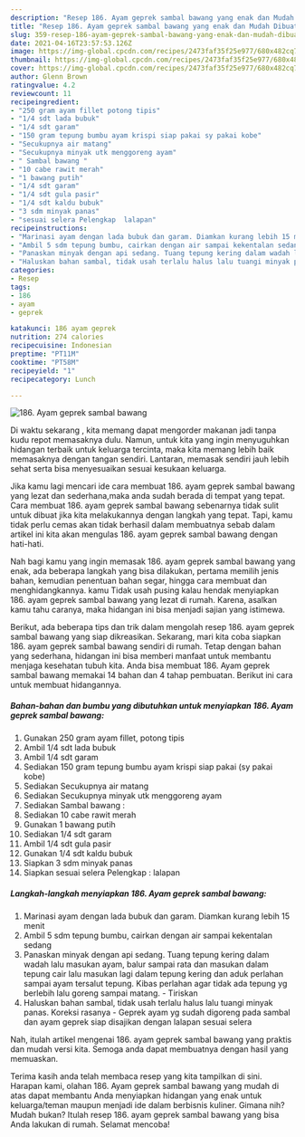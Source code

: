 ```yaml
---
description: "Resep 186. Ayam geprek sambal bawang yang enak dan Mudah Dibuat"
title: "Resep 186. Ayam geprek sambal bawang yang enak dan Mudah Dibuat"
slug: 359-resep-186-ayam-geprek-sambal-bawang-yang-enak-dan-mudah-dibuat
date: 2021-04-16T23:57:53.126Z
image: https://img-global.cpcdn.com/recipes/2473faf35f25e977/680x482cq70/186-ayam-geprek-sambal-bawang-foto-resep-utama.jpg
thumbnail: https://img-global.cpcdn.com/recipes/2473faf35f25e977/680x482cq70/186-ayam-geprek-sambal-bawang-foto-resep-utama.jpg
cover: https://img-global.cpcdn.com/recipes/2473faf35f25e977/680x482cq70/186-ayam-geprek-sambal-bawang-foto-resep-utama.jpg
author: Glenn Brown
ratingvalue: 4.2
reviewcount: 11
recipeingredient:
- "250 gram ayam fillet potong tipis"
- "1/4 sdt lada bubuk"
- "1/4 sdt garam"
- "150 gram tepung bumbu ayam krispi siap pakai sy pakai kobe"
- "Secukupnya air matang"
- "Secukupnya minyak utk menggoreng ayam"
- " Sambal bawang "
- "10 cabe rawit merah"
- "1 bawang putih"
- "1/4 sdt garam"
- "1/4 sdt gula pasir"
- "1/4 sdt kaldu bubuk"
- "3 sdm minyak panas"
- "sesuai selera Pelengkap  lalapan"
recipeinstructions:
- "Marinasi ayam dengan lada bubuk dan garam. Diamkan kurang lebih 15 menit"
- "Ambil 5 sdm tepung bumbu, cairkan dengan air sampai kekentalan sedang"
- "Panaskan minyak dengan api sedang. Tuang tepung kering dalam wadah lalu masukan ayam, balur sampai rata dan masukan dalam tepung cair lalu masukan lagi dalam tepung kering dan aduk perlahan sampai ayam tersalut tepung. Kibas perlahan agar tidak ada tepung yg berlebih lalu goreng sampai matang. Tiriskan"
- "Haluskan bahan sambal, tidak usah terlalu halus lalu tuangi minyak panas. Koreksi rasanya Geprek ayam yg sudah digoreng pada sambal dan ayam geprek siap disajikan dengan lalapan sesuai selera"
categories:
- Resep
tags:
- 186
- ayam
- geprek

katakunci: 186 ayam geprek 
nutrition: 274 calories
recipecuisine: Indonesian
preptime: "PT11M"
cooktime: "PT58M"
recipeyield: "1"
recipecategory: Lunch

---
```



![186. Ayam geprek sambal bawang](https://img-global.cpcdn.com/recipes/2473faf35f25e977/680x482cq70/186-ayam-geprek-sambal-bawang-foto-resep-utama.jpg)

Di waktu  sekarang , kita memang dapat mengorder makanan jadi tanpa kudu repot memasaknya dulu. Namun, untuk kita yang ingin menyuguhkan hidangan terbaik untuk keluarga tercinta, maka kita memang lebih baik memasaknya dengan tangan sendiri. Lantaran, memasak sendiri jauh lebih sehat serta bisa menyesuaikan sesuai kesukaan keluarga.

Jika kamu lagi mencari ide cara membuat 186. ayam geprek sambal bawang yang lezat dan sederhana,maka anda sudah berada di tempat yang tepat. Cara membuat 186. ayam geprek sambal bawang  sebenarnya tidak sulit untuk dibuat jika kita melakukannya dengan langkah yang tepat. Tapi, kamu tidak perlu cemas akan tidak berhasil dalam membuatnya 
sebab dalam artikel ini kita akan mengulas 186. ayam geprek sambal bawang dengan hati-hati.  



Nah bagi kamu yang ingin memasak 186. ayam geprek sambal bawang yang enak, ada beberapa langkah yang bisa dilakukan, pertama memilih jenis bahan, kemudian penentuan bahan segar, hingga cara membuat dan menghidangkannya. kamu Tidak usah pusing kalau hendak menyiapkan 186. ayam geprek sambal bawang yang lezat di rumah. Karena, asalkan kamu  tahu caranya, maka hidangan ini bisa menjadi sajian yang istimewa.

Berikut, ada beberapa tips dan trik dalam mengolah resep 186. ayam geprek sambal bawang yang siap dikreasikan. Sekarang, mari kita coba siapkan 186. ayam geprek sambal bawang sendiri di rumah. Tetap dengan bahan yang sederhana, hidangan ini bisa memberi manfaat untuk membantu menjaga kesehatan tubuh kita. Anda bisa membuat 186. Ayam geprek sambal bawang memakai 14 bahan dan 4 tahap pembuatan. Berikut ini cara untuk membuat hidangannya.

<!--inarticleads1-->

##### Bahan-bahan dan bumbu yang dibutuhkan untuk menyiapkan 186. Ayam geprek sambal bawang:

1. Gunakan 250 gram ayam fillet, potong tipis
1. Ambil 1/4 sdt lada bubuk
1. Ambil 1/4 sdt garam
1. Sediakan 150 gram tepung bumbu ayam krispi siap pakai (sy pakai kobe)
1. Sediakan Secukupnya air matang
1. Sediakan Secukupnya minyak utk menggoreng ayam
1. Sediakan  Sambal bawang :
1. Sediakan 10 cabe rawit merah
1. Gunakan 1 bawang putih
1. Sediakan 1/4 sdt garam
1. Ambil 1/4 sdt gula pasir
1. Gunakan 1/4 sdt kaldu bubuk
1. Siapkan 3 sdm minyak panas
1. Siapkan sesuai selera Pelengkap : lalapan




<!--inarticleads2-->

##### Langkah-langkah menyiapkan 186. Ayam geprek sambal bawang:

1. Marinasi ayam dengan lada bubuk dan garam. Diamkan kurang lebih 15 menit
1. Ambil 5 sdm tepung bumbu, cairkan dengan air sampai kekentalan sedang
1. Panaskan minyak dengan api sedang. Tuang tepung kering dalam wadah lalu masukan ayam, balur sampai rata dan masukan dalam tepung cair lalu masukan lagi dalam tepung kering dan aduk perlahan sampai ayam tersalut tepung. Kibas perlahan agar tidak ada tepung yg berlebih lalu goreng sampai matang. - Tiriskan
1. Haluskan bahan sambal, tidak usah terlalu halus lalu tuangi minyak panas. Koreksi rasanya - Geprek ayam yg sudah digoreng pada sambal dan ayam geprek siap disajikan dengan lalapan sesuai selera




Nah, itulah artikel mengenai  186. ayam geprek sambal bawang  yang praktis dan mudah versi kita. Semoga anda dapat membuatnya dengan hasil yang memuaskan. 

Terima kasih anda telah membaca resep yang kita tampilkan di sini. Harapan kami, olahan  186. Ayam geprek sambal bawang yang mudah di atas dapat membantu Anda menyiapkan hidangan yang enak untuk keluarga/teman maupun menjadi ide dalam berbisnis kuliner. Gimana nih? Mudah bukan? Itulah resep 186. ayam geprek sambal bawang yang bisa Anda lakukan di rumah. Selamat mencoba!

